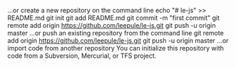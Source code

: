 …or create a new repository on the command line
echo "# le-js" >> README.md
git init
git add README.md
git commit -m "first commit"
git remote add origin https://github.com/leepule/le-js.git
git push -u origin master
…or push an existing repository from the command line
git remote add origin https://github.com/leepule/le-js.git
git push -u origin master
…or import code from another repository
You can initialize this repository with code from a Subversion, Mercurial, or TFS project.
